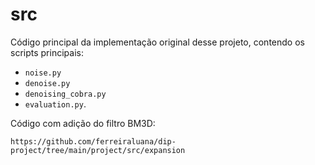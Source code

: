 # src

Código principal da implementação original desse projeto, contendo os scripts principais:
* ```noise.py```
* ```denoise.py```
* ```denoising_cobra.py```
* ```evaluation.py```.


Código com adição do filtro BM3D:
```
https://github.com/ferreiraluana/dip-project/tree/main/project/src/expansion
```
